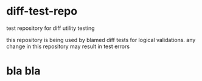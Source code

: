 # diff-test-repo
test repository for diff utility testing

this repository is being used by blamed diff tests for logical validations. any change in this repository may result
in test errors

# bla bla